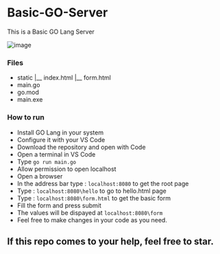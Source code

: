 # Basic-GO-Server
This is a Basic GO Lang Server

![image](https://github.com/MainakRepositor/Basic-GO-Server/assets/64016811/bd88e831-55c3-4360-96aa-c7125a0b6a4c)

### Files
- static
  |__ index.html
  |__ form.html
- main.go
- go.mod
- main.exe

  
### How to run
- Install GO Lang in your system
- Configure it with your VS Code
- Download the repository and open with Code
- Open a terminal in VS Code
- Type ```go run main.go```
- Allow permission to open localhost
- Open a browser
- In the address bar type : ```localhost:8080``` to get the root page
- Type : ```localhost:8080\hello``` to go to hello.html page
- Type : ```localhost:8080\form.html``` to get the basic form
- Fill the form and press submit
- The values will be dispayed at ```localhost:8080\form```
- Feel free to make changes in your code as you need.

## If this repo comes to your help, feel free to star.
